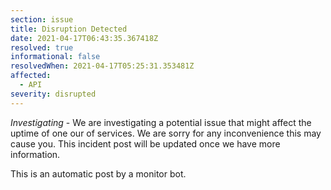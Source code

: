 ```yaml
---
section: issue
title: Disruption Detected
date: 2021-04-17T06:43:35.367418Z
resolved: true
informational: false
resolvedWhen: 2021-04-17T05:25:31.353481Z
affected:
  - API
severity: disrupted
---
```

*Investigating* - We are investigating a potential issue that might affect the uptime of one our of services. We are sorry for any inconvenience this may cause you. This incident post will be updated once we have more information.

This is an automatic post by a monitor bot.
        
